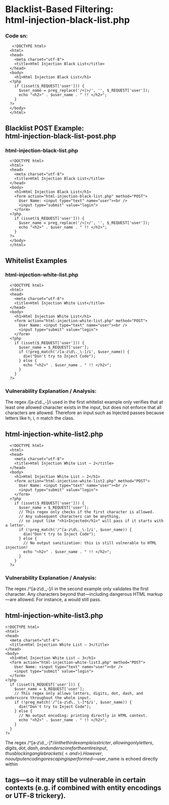 # Blacklist‑Based Filtering: html‑injection‑black‑list.php


### Code sn:


       <!DOCTYPE html>
      <html>
      <head>
        <meta charset="utf‑8">
        <title>Html Injection Black List</title>
      </head>
      <body>
        <h1>Html Injection Black List</h1>
      <?php
        if (isset($_REQUEST['user'])) {
          $user_name = preg_replace('/<|>/', '', $_REQUEST['user']);
          echo "<h2>" . $user_name . " !! </h2>";
        }
      ?>
      </body>
      </html>

## Blacklist POST Example: html‑injection‑black‑list‑post.php

### html‑injection‑black‑list.php

      <!DOCTYPE html>
      <html>
      <head>
        <meta charset="utf‑8">
        <title>Html Injection Black List</title>
      </head>
      <body>
        <h1>Html Injection Black List</h1>
        <form action="html‑injection‑black‑list.php" method="POST">
          User Name: <input type="text" name="user"><br />
          <input type="submit" value="login">
        </form>
      <?php
        if (isset($_REQUEST['user'])) {
          $user_name = preg_replace('/<|>/', '', $_REQUEST['user']);
          echo "<h2>" . $user_name . " !! </h2>";
        }
      ?>
      </body>
      </html>

## Whitelist Examples

### html‑injection‑white‑list.php

      <!DOCTYPE html>
      <html>
      <head>
        <meta charset="utf‑8">
        <title>Html Injection White List</title>
      </head>
      <body>
        <h1>Html Injection White List</h1>
        <form action="html‑injection‑white‑list.php" method="POST">
          User Name: <input type="text" name="user"><br />
          <input type="submit" value="login">
        </form>
      <?php
        if (isset($_REQUEST['user'])) {
          $user_name = $_REQUEST['user'];
          if (!preg_match('/[a‑z\d\._\-]/i', $user_name)) {
            die("Don't try to Inject Code");
          } else {
            echo "<h2>" . $user_name . " !! </h2>";
          }
        }
      ?>

### Vulnerability Explanation / Analysis:

The regex /[a‑z\d\._\-]/i used in the first whitelist example only verifies that at least one allowed character exists in the input, but does not enforce that all characters are allowed. Therefore an input such as Injected passes because letters like h, i, n match the class.



##  html‑injection‑white‑list2.php

      <!DOCTYPE html>
      <html>
      <head>
        <meta charset="utf‑8">
        <title>Html Injection White List – 2</title>
      </head>
      <body>
        <h1>Html Injection White List – 2</h1>
        <form action="html‑injection‑white‑list2.php" method="POST">
          User Name: <input type="text" name="user"><br />
          <input type="submit" value="login">
        </form>
      <?php
        if (isset($_REQUEST['user'])) {
          $user_name = $_REQUEST['user'];
          // This regex only checks if the first character is allowed.
          // Any subsequent characters can be anything,
          // so input like "<h1>Injected</h1>" will pass if it starts with a letter.
          if (!preg_match('/^[a‑z\d\._\-]/i', $user_name)) {
            die("Don't try to Inject Code");
          } else {
            // No output sanitization: this is still vulnerable to HTML injection!
            echo "<h2>" . $user_name . " !! </h2>";
          }
        }
      ?>
### Vulnerability Explanation / Analysis:

The regex /^[a‑z\d\._\-]/i in the second example only validates the first character. Any characters beyond that—including dangerous HTML markup—are allowed. For instance, a<script>alert(1)</script> would still pass.

## html‑injection‑white‑list3.php


    <!DOCTYPE html>
    <html>
    <head>
      <meta charset="utf‑8">
      <title>Html Injection White List – 3</title>
    </head>
    <body>
      <h1>Html Injection White List – 3</h1>
      <form action="html‑injection‑white‑list3.php" method="POST">
        User Name: <input type="text" name="user"><br />
        <input type="submit" value="login">
      </form>
    <?php
      if (isset($_REQUEST['user'])) {
        $user_name = $_REQUEST['user'];
        // This regex only allows letters, digits, dot, dash, and underscore throughout the whole input.
        if (!preg_match('/^[a‑z\d\._\-]*$/i', $user_name)) {
          die("Don't try to Inject Code");
        } else {
          // No output encoding: printing directly in HTML context.
          echo "<h2>" . $user_name . " !! </h2>";
        }
      }
    ?>


The regex /^[a‑z\d\._\-]*$/i in the third example is stricter, allowing only letters, digits, dot, dash, and underscore for the entire input, thus blocking angle brackets (< and >). However, no output encoding or escaping is performed—$user_name is echoed directly within <h2> tags—so it may still be vulnerable in certain contexts (e.g. if combined with entity encodings or UTF‑8 trickery).



      
